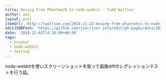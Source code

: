 ```yaml
---
title: Moving from PhantomJS to node-webkit - Todd Wolfson
author: azu
layout: post
itemUrl: 'http://twolfson.com/2014-11-22-moving-from-phantomjs-to-node-webkit'
editJSONPath: 'https://github.com/jser/jser.info/edit/gh-pages/data/2014/12/index.json'
date: '2014-12-03T14:38:00+00:00'
tags:
  - browser
  - node-webkit
  - testing
---
```

node-webkitを使いスクリーンショットを取って画像diffのレグレッションテストを行う話。
